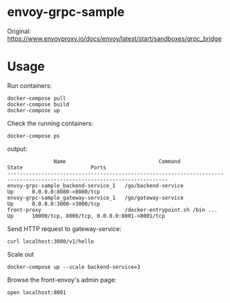 # envoy-grpc-sample

Original: https://www.envoyproxy.io/docs/envoy/latest/start/sandboxes/grpc_bridge

# Usage

Run containers:

```
docker-compose pull
docker-compose build
docker-compose up
```

Check the running containers:

```
docker-compose ps
```

output:

```
               Name                              Command               State                      Ports
--------------------------------------------------------------------------------------------------------------------------
envoy-grpc-sample_backend-service_1   /go/backend-service              Up      0.0.0.0:8080->8080/tcp
envoy-grpc-sample_gateway-service_1   /go/gateway-service              Up      0.0.0.0:3000->3000/tcp
front-proxy                           /docker-entrypoint.sh /bin ...   Up      10000/tcp, 8000/tcp, 0.0.0.0:8001->8001/tcp
```

Send HTTP request to gateway-service:

```
curl localhost:3000/v1/hello
```

Scale out

```
docker-compose up --scale backend-service=3
```

Browse the front-envoy's admin page:

```
open localhost:8001
```